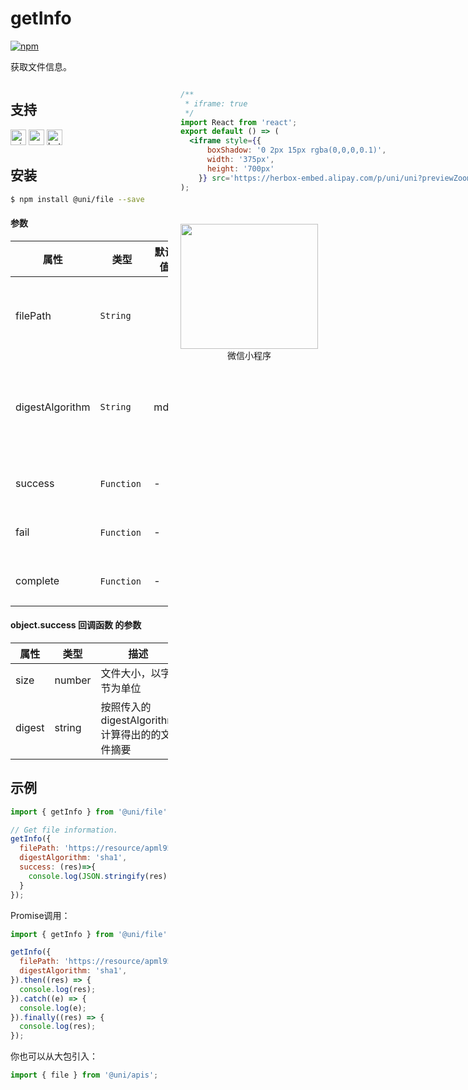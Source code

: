 # getInfo
[![npm](https://img.shields.io/npm/v/@uni/file.svg)](https://www.npmjs.com/package/@uni/file)

获取文件信息。

<div style="display: flex;flex-direction: row;justify-content: space-between;">
<div style="margin-right: 20px;max-width: 50%;">

## 支持
<img alt="miniApp" src="https://gw.alicdn.com/tfs/TB1bBpmbRCw3KVjSZFuXXcAOpXa-200-200.svg" width="25px" height="25px" title="阿里小程序" /> <img alt="wechatMiniprogram" src="https://img.alicdn.com/tfs/TB1slcYdxv1gK0jSZFFXXb0sXXa-200-200.svg" width="25px" height="25px" title="微信小程序"> <img alt="bytedanceMicroApp" src="https://gw.alicdn.com/tfs/TB1jFtVzO_1gK0jSZFqXXcpaXXa-200-200.svg" width="25px" height="25px" title="字节跳动小程序">

## 安装

```bash
$ npm install @uni/file --save
```

#### 参数
| 属性   | 类型     | 默认值 | 必选 | 描述 |
| --------------- | -------- | ------ | ---- | ------- |
| filePath        | `String` |        | √    | 文件路径（本地路径）            |
| digestAlgorithm | `String` | md5  | x    | 摘要算法，支持 md5 和 sha1 |
| success | `Function`  |   -    | x    | 成功的回调 |
| fail | `Function`  |   -    | x    | 失败的回调 |
| complete | `Function`  |   -    | x    | 结束的回调 |

#### object.success 回调函数 的参数
| 属性     | 类型     | 描述     |
| -------- | ------ | -------- |
|size|number|文件大小，以字节为单位|
|digest|string|按照传入的 digestAlgorithm 计算得出的的文件摘要|

## 示例

```js
import { getInfo } from '@uni/file';

// Get file information.
getInfo({
  filePath: 'https://resource/apml953bb093ebd2834530196f50a4413a87.video',
  digestAlgorithm: 'sha1',
  success: (res)=>{
    console.log(JSON.stringify(res))
  }
});

```

Promise调用：

```js
import { getInfo } from '@uni/file';

getInfo({
  filePath: 'https://resource/apml953bb093ebd2834530196f50a4413a87.video',
  digestAlgorithm: 'sha1',
}).then((res) => {
  console.log(res);
}).catch((e) => {
  console.log(e);
}).finally((res) => {
  console.log(res);
});

```

你也可以从大包引入：
```js
import { file } from '@uni/apis';

```

</div>
<div>

```jsx | inline
/**
 * iframe: true
 */
import React from 'react';
export default () => (
  <iframe style={{
      boxShadow: '0 2px 15px rgba(0,0,0,0.1)',
      width: '375px',
      height: '700px'
    }} src='https://herbox-embed.alipay.com/p/uni/uni?previewZoom=100&view=preview&defaultPage=pages/file/index&topSlider=false'></iframe>
);
```


<div style="display: flex;margin-top: 50px;">
  <div>
    <img src="https://img.alicdn.com/imgextra/i4/O1CN01XQpsmx1EUAr9NAqja_!!6000000000354-0-tps-630-650.jpg" width="220" height="200" />
    <div style="text-align: center;">微信小程序</div>
  </div>
</div>

</div>
</div>

